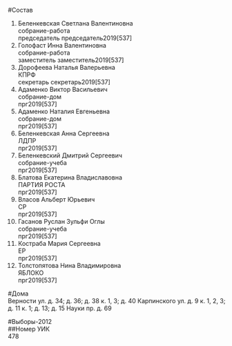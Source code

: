 #Состав  
1. Беленкевская Светлана Валентиновна  
    собрание-работа  
    председатель председатель2019[537]  
2. Голофаст Инна Валентиновна  
    собрание-работа  
    заместитель заместитель2019[537]  
3. Дорофеева Наталья Валерьевна  
    КПРФ  
    секретарь секретарь2019[537]  
4. Адаменко Виктор Васильевич  
    собрание-дом  
    прг2019[537]  
5. Адаменко Наталия Евгеньевна  
    собрание-дом  
    прг2019[537]  
6. Беленкевская Анна Сергеевна  
    ЛДПР  
    прг2019[537]  
7. Беленкевский Дмитрий Сергеевич  
    собрание-учеба  
    прг2019[537]  
8. Блатова Екатерина Владиславовна  
    ПАРТИЯ РОСТА  
    прг2019[537]  
9. Власов Альберт Юрьевич  
    СР  
    прг2019[537]  
10. Гасанов Руслан Зульфи Оглы  
    собрание-учеба  
    прг2019[537]  
11. Костраба Мария Сергеевна  
    ЕР  
    прг2019[537]  
12. Толстопятова Нина Владимировна  
    ЯБЛОКО  
    прг2019[537]  

#Дома  
Верности ул. д. 34; д. 36; д. 38 к. 1, 3; д. 40 Карпинского ул. д. 9 к. 1, 2, 3; д. 11 к. 1; д. 13; д. 15 Науки пр. д. 69  
  
#Выборы-2012  
##Номер УИК  
478  
